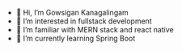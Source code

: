 - 👋 Hi, I’m Gowsigan Kanagalingam
- 👀 I’m interested in fullstack development
- 🌱 I’m familiar with MERN stack and react native
- 🌱 I’m currently learning Spring Boot


<!---
kanexgowsi/kanexgowsi is a ✨ special ✨ repository because its `README.md` (this file) appears on your GitHub profile.
You can click the Preview link to take a look at your changes.
--->

